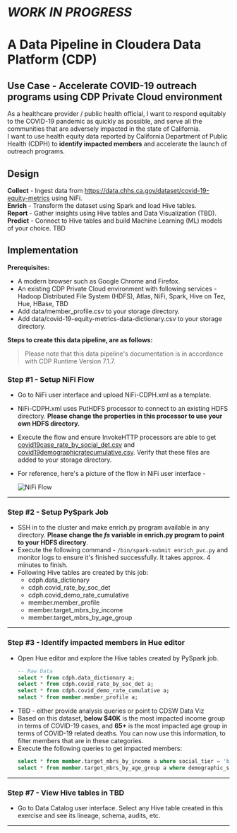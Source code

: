 # _WORK IN PROGRESS_
# A Data Pipeline in Cloudera Data Platform (CDP)
## Use Case - Accelerate COVID-19 outreach programs using CDP Private Cloud environment
As a healthcare provider / public health official, I want to respond equitably to the COVID-19 pandemic as quickly as possible, and serve all the communities that are adversely impacted in the state of California.  
I want to use health equity data reported by California Department of Public Health (CDPH) to **identify impacted members** and accelerate the launch of outreach programs.
## Design
**Collect** - Ingest data from https://data.chhs.ca.gov/dataset/covid-19-equity-metrics using NiFi.  
**Enrich** - Transform the dataset using Spark and load Hive tables.  
**Report** - Gather insights using Hive tables and Data Visualization (TBD).  
**Predict** - Connect to Hive tables and build Machine Learning (ML) models of your choice. TBD

## Implementation
**Prerequisites:**  
- A modern browser such as Google Chrome and Firefox.
- An existing CDP Private Cloud environment with following services - Hadoop Distributed File System (HDFS), Atlas, NiFi, Spark, Hive on Tez, Hue, HBase, TBD 
- Add data/member_profile.csv to your storage directory.
- Add data/covid-19-equity-metrics-data-dictionary.csv to your storage directory. 

**Steps to create this data pipeline, are as follows:**  
> Please note that this data pipeline's documentation is in accordance with CDP Runtime Version 7.1.7. 
### Step #1 - Setup NiFi Flow
- Go to NiFi user interface and upload NiFi-CDPH.xml as a template.
- NiFi-CDPH.xml uses PutHDFS processor to connect to an existing HDFS directory. **Please change the properties in this processor to use your own HDFS directory.**
- Execute the flow and ensure InvokeHTTP processors are able to get [covid19case_rate_by_social_det.csv](https://data.chhs.ca.gov/dataset/f88f9d7f-635d-4334-9dac-4ce773afe4e5/resource/11fa525e-1c7b-4cf5-99e1-d4141ea590e4/download/covid19case_rate_by_social_det.csv) and [covid19demographicratecumulative.csv](https://data.chhs.ca.gov/dataset/f88f9d7f-635d-4334-9dac-4ce773afe4e5/resource/b500dae2-9e58-428e-b125-82c7e9b07abb/download/covid19demographicratecumulative.csv). Verify that these files are added to your storage directory.
- For reference, here's a picture of the flow in NiFi user interface -

  ![NiFi Flow](https://user-images.githubusercontent.com/2523891/168928614-87e9ba25-47a7-4aa6-861f-8f45ff698f6a.png)
---
### Step #2 - Setup PySpark Job
- SSH in to the cluster and make enrich.py program available in any directory. **Please change the _fs_ variable in enrich.py program to point to your HDFS directory**.
- Execute the following command - ```/bin/spark-submit enrich_pvc.py``` and monitor logs to ensure it's finished successfully. It takes approx. 4 minutes to finish.
- Following Hive tables are created by this job:
  - cdph.data_dictionary
  - cdph.covid_rate_by_soc_det
  - cdph.covid_demo_rate_cumulative
  - member.member_profile
  - member.target_mbrs_by_income
  - member.target_mbrs_by_age_group
---
### Step #3 - Identify impacted members in Hue editor
- Open Hue editor and explore the Hive tables created by PySpark job.
  ```sql
  -- Raw Data
  select * from cdph.data_dictionary a;
  select * from cdph.covid_rate_by_soc_det a;
  select * from cdph.covid_demo_rate_cumulative a;
  select * from member.member_profile a;
  ```
- TBD - either provide analysis queries or point to CDSW Data Viz
- Based on this dataset, **below $40K** is the most impacted income group in terms of COVID-19 cases, and **65+** is the most impacted age group in terms of COVID-19 related deaths. You can now use this information, to filter members that are in these categories.
- Execute the following queries to get impacted members:
  ```sql
  select * from member.target_mbrs_by_income a where social_tier = 'below $40K';
  select * from member.target_mbrs_by_age_group a where demographic_set_category = '65+';
  ```
---
### Step #7 - View Hive tables in TBD
- Go to Data Catalog user interface. Select any Hive table created in this exercise and see its lineage, schema, audits, etc.
---
